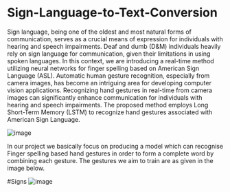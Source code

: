 # Sign-Language-to-Text-Conversion
Sign language, being one of the oldest and most natural forms of communication, serves as a crucial means of expression for individuals with hearing and speech impairments. Deaf and dumb (D&M) individuals heavily rely on sign language for communication, given their limitations in using spoken languages. In this context, we are introducing a real-time method utilizing neural networks for finger spelling based on American Sign Language (ASL). Automatic human gesture recognition, especially from camera images, has become an intriguing area for developing computer vision applications. Recognizing hand gestures in real-time from camera images can significantly enhance communication for individuals with hearing and speech impairments. The proposed method employs Long Short-Term Memory (LSTM) to recognize hand gestures associated with American Sign Language.

![image](https://github.com/amolmore111/Sign-Language-to-Text-Conversion/assets/123639865/db59effc-8249-4fe4-bac4-ee6b9a468b9d)

In our project we basically focus on producing a model which can recognise Finger spelling based hand gestures in order to form a complete word by combining each gesture.
The gestures we aim to train are as given in the image below.

#Signs
![image](https://github.com/amolmore111/Sign-Language-to-Text-Conversion/assets/123639865/47983dbe-1817-4838-9a03-9bbdc5000067)
